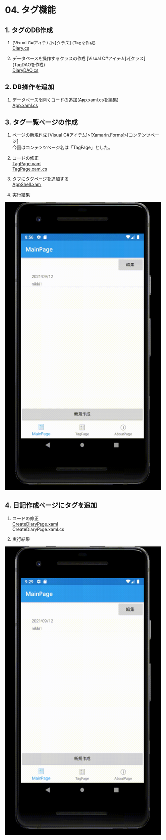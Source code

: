 # 04. タグ機能

## 1. タグのDB作成
1. [Visual C#アイテム]>[クラス]  (Tagを作成)    
[Diary.cs](./04/04_1-1_Tag.cs)  

2. データベースを操作するクラスの作成
[Visual C#アイテム]>[クラス]  (TagDAOを作成)    
[DiaryDAO.cs](./04/04_1-2_TagDAO.cs)  





## 2. DB操作を追加

1. データベースを開くコードの追加(App.xaml.csを編集)  
[App.xaml.cs](./04/04_2-1_App.xaml.cs)  



## 3. タグ一覧ページの作成

1. ページの新規作成
[Visual C#アイテム]>[Xamarin.Forms]>[コンテンツページ]  
今回はコンテンツページ名は「TagPage」とした。

2. コードの修正  
[TagPage.xaml](./04/04_3-2_TagPage.xaml)  
[TagPage.xaml.cs](./04/04_3-2_TagPage.xaml.cs)  


3. タブにタグページを追加する  
[AppShell.xaml](./04/04_3-3_AppShell.xaml)  


4. 実行結果

![実行結果](../image/04/04_3-4_xamarinTest005.gif) 



## 4. 日記作成ページにタグを追加

1. コードの修正  
[CreateDiaryPage.xaml](./04/04_4-1_CreateDiaryPage.xaml)  
[CreateDiaryPage.xaml.cs](./04/04_4-1_CreateDiaryPage.xaml.cs)

2. 実行結果

![実行結果](../image/04/04_4-2_xamarinTest006.gif) 
